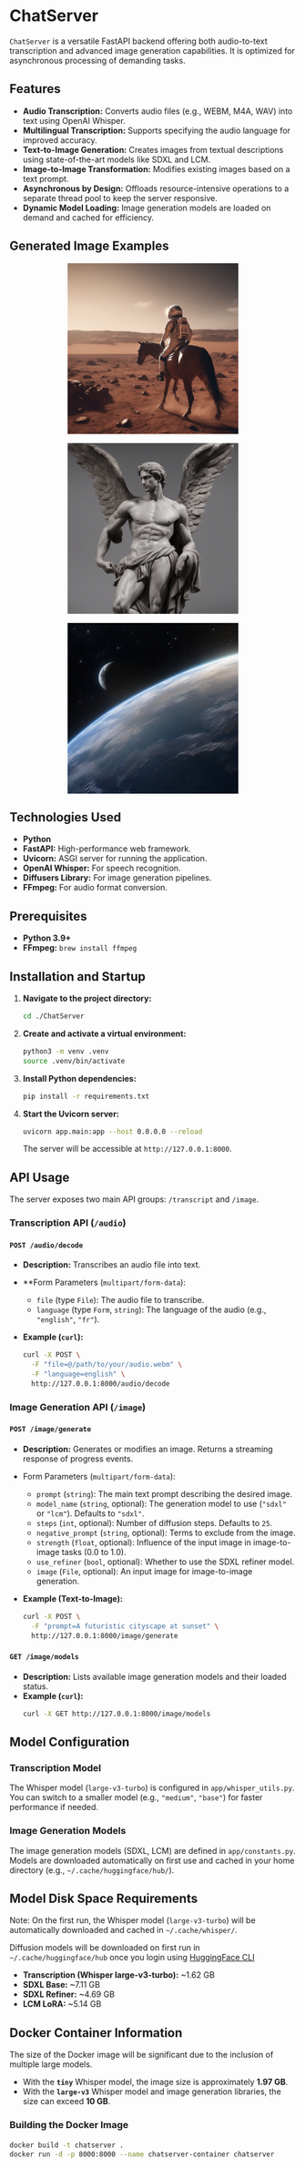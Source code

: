 # ChatServer

`ChatServer` is a versatile FastAPI backend offering both audio-to-text transcription and advanced image generation capabilities. It is optimized for asynchronous processing of demanding tasks.

## Features

*   **Audio Transcription:** Converts audio files (e.g., WEBM, M4A, WAV) into text using OpenAI Whisper.
*   **Multilingual Transcription:** Supports specifying the audio language for improved accuracy.
*   **Text-to-Image Generation:** Creates images from textual descriptions using state-of-the-art models like SDXL and LCM.
*   **Image-to-Image Transformation:** Modifies existing images based on a text prompt.
*   **Asynchronous by Design:** Offloads resource-intensive operations to a separate thread pool to keep the server responsive.
*   **Dynamic Model Loading:** Image generation models are loaded on demand and cached for efficiency.

## Generated Image Examples

<div style="display: flex; flex-wrap: wrap; justify-content: space-around; gap: 1rem;">
  <img src="images/sample1.png" width="300" alt="Generated Image 1">
  <img src="images/sample2.png" width="300" alt="Generated Image 2">
  <img src="images/sample3.png" width="300" alt="Generated Image 3">
</div>

## Technologies Used

*   **Python**
*   **FastAPI:** High-performance web framework.
*   **Uvicorn:** ASGI server for running the application.
*   **OpenAI Whisper:** For speech recognition.
*   **Diffusers Library:** For image generation pipelines.
*   **FFmpeg:** For audio format conversion.

## Prerequisites

*   **Python 3.9+**
*   **FFmpeg:** `brew install ffmpeg`

## Installation and Startup

1.  **Navigate to the project directory:**
    ```bash
    cd ./ChatServer
    ```

2.  **Create and activate a virtual environment:**
    ```bash
    python3 -m venv .venv
    source .venv/bin/activate
    ```

3.  **Install Python dependencies:**
    ```bash
    pip install -r requirements.txt
    ```

4.  **Start the Uvicorn server:**
    ```bash
    uvicorn app.main:app --host 0.0.0.0 --reload
    ```
    The server will be accessible at `http://127.0.0.1:8000`.

## API Usage

The server exposes two main API groups: `/transcript` and `/image`.

### Transcription API (`/audio`)

#### `POST /audio/decode`

*   **Description:** Transcribes an audio file into text.
*   **Form Parameters (`multipart/form-data`):
    *   `file` (type `File`): The audio file to transcribe.
    *   `language` (type `Form`, `string`): The language of the audio (e.g., `"english"`, `"fr"`).

*   **Example (`curl`):**
    ```bash
    curl -X POST \
      -F "file=@/path/to/your/audio.webm" \
      -F "language=english" \
      http://127.0.0.1:8000/audio/decode
    ```

### Image Generation API (`/image`)

#### `POST /image/generate`

*   **Description:** Generates or modifies an image. Returns a streaming response of progress events.
*   Form Parameters (`multipart/form-data`):
    *   `prompt` (`string`): The main text prompt describing the desired image.
    *   `model_name` (`string`, optional): The generation model to use (`"sdxl"` or `"lcm"`). Defaults to `"sdxl"`.
    *   `steps` (`int`, optional): Number of diffusion steps. Defaults to `25`.
    *   `negative_prompt` (`string`, optional): Terms to exclude from the image.
    *   `strength` (`float`, optional): Influence of the input image in image-to-image tasks (0.0 to 1.0).
    *   `use_refiner` (`bool`, optional): Whether to use the SDXL refiner model.
    *   `image` (`File`, optional): An input image for image-to-image generation.

*   **Example (Text-to-Image):**
    ```bash
    curl -X POST \
      -F "prompt=A futuristic cityscape at sunset" \
      http://127.0.0.1:8000/image/generate
    ```

#### `GET /image/models`

*   **Description:** Lists available image generation models and their loaded status.
*   **Example (`curl`):**
    ```bash
    curl -X GET http://127.0.0.1:8000/image/models
    ```

## Model Configuration

### Transcription Model

The Whisper model (`large-v3-turbo`) is configured in `app/whisper_utils.py`. You can switch to a smaller model (e.g., `"medium"`, `"base"`) for faster performance if needed.

### Image Generation Models

The image generation models (SDXL, LCM) are defined in `app/constants.py`. Models are downloaded automatically on first use and cached in your home directory (e.g., `~/.cache/huggingface/hub/`).

## Model Disk Space Requirements
Note: On the first run, the Whisper model (`large-v3-turbo`) will be automatically downloaded and cached in `~/.cache/whisper/`.

Diffusion models will be downloaded on first run in `~/.cache/huggingface/hub` once you login using [HuggingFace CLI](https://huggingface.co/docs/huggingface_hub/guides/cli)

*   **Transcription (Whisper large-v3-turbo):** ~1.62 GB
*   **SDXL Base:** ~7.11 GB
*   **SDXL Refiner:** ~4.69 GB
*   **LCM LoRA:** ~5.14 GB

## Docker Container Information

The size of the Docker image will be significant due to the inclusion of multiple large models.

*   With the **`tiny`** Whisper model, the image size is approximately **1.97 GB**.
*   With the **`large-v3`** Whisper model and image generation libraries, the size can exceed **10 GB**.

### Building the Docker Image

```bash
docker build -t chatserver .
docker run -d -p 8000:8000 --name chatserver-container chatserver
```